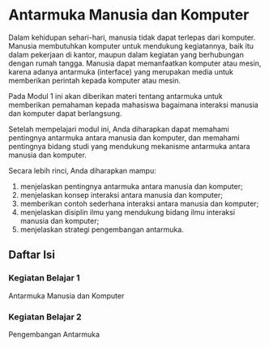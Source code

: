 # Antarmuka Manusia dan Komputer

Dalam kehidupan sehari-hari, manusia tidak dapat terlepas dari komputer. Manusia membutuhkan komputer untuk mendukung kegiatannya, baik itu dalam pekerjaan di kantor, maupun dalam kegiatan yang berhubungan dengan rumah tangga. Manusia dapat memanfaatkan komputer atau mesin, karena adanya antarmuka (interface) yang merupakan media untuk memberikan perintah kepada komputer atau mesin.

Pada Modul 1 ini akan diberikan materi tentang antarmuka untuk memberikan pemahaman kepada mahasiswa bagaimana interaksi manusia dan komputer dapat berlangsung.

Setelah mempelajari modul ini, Anda diharapkan dapat memahami pentingnya antarmuka antara manusia dan komputer, dan memahami pentingnya bidang studi yang mendukung mekanisme antarmuka antara manusia dan komputer.

Secara lebih rinci, Anda diharapkan mampu:

1. menjelaskan pentingnya antarmuka antara manusia dan komputer;
2. menjelaskan konsep interaksi antara manusia dan komputer;
3. memberikan contoh sederhana interaksi antara manusia dan komputer;
4. menjelaskan disiplin ilmu yang mendukung bidang ilmu interaksi manusia dan komputer;
5. menjelaskan strategi pengembangan antarmuka.

## Daftar Isi

### Kegiatan Belajar 1

Antarmuka Manusia dan Komputer

### Kegiatan Belajar 2

Pengembangan Antarmuka
